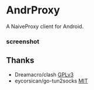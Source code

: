 # AndrProxy
A NaiveProxy client for Android.

### screenshot
<!--
<img width="365" height="640" src="https://github.com/Jidoer"/>-->


## Thanks

* Dreamacro/clash [GPLv3](https://github.com/Dreamacro/clash/blob/master/LICENSE)
* eycorsican/go-tun2socks [MIT](https://github.com/eycorsican/go-tun2socks/blob/master/LICENSE)
